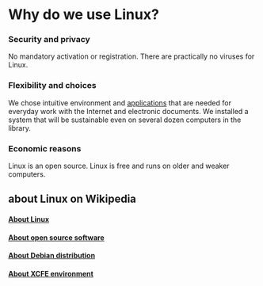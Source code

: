 # Why do we use Linux?

### Security and privacy
No mandatory activation or registration. There are practically no viruses for Linux.


### Flexibility and choices
We chose intuitive environment and [applications](/en/aplikace) that are needed for everyday work with the Internet and electronic documents. We installed a system that will be sustainable even on several dozen computers in the library.

### Economic reasons
Linux is an open source. Linux is free and runs on older and weaker computers.

## about Linux on Wikipedia

<h4><a href="https://cs.wikipedia.org/wiki/Linux" target="_blank">About Linux</a></h4>
<h4><a href="https://cs.wikipedia.org/wiki/Otev%C5%99en%C3%BD_software" target="_blank">About open source software</a></h4>
<h4><a href="https://cs.wikipedia.org/wiki/Debian" target="_blank">About Debian distribution</a></h4>
<h4><a href="https://cs.wikipedia.org/wiki/Xfce" target="_blank">About XCFE environment</a></h4>
